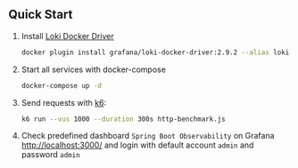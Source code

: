 ## Quick Start

1. Install [Loki Docker Driver](https://grafana.com/docs/loki/latest/clients/docker-driver/)

   ```bash
   docker plugin install grafana/loki-docker-driver:2.9.2 --alias loki --grant-all-permissions
   ```

2. Start all services with docker-compose

   ```bash
   docker-compose up -d
   ```

3. Send requests with [k6](https://k6.io/):

    ```bash
   k6 run --vus 1000 --duration 300s http-benchmark.js
   ```

4. Check predefined dashboard ```Spring Boot Observability``` on Grafana [http://localhost:3000/](http://localhost:3000/) and login with default account ```admin``` and password ```admin```